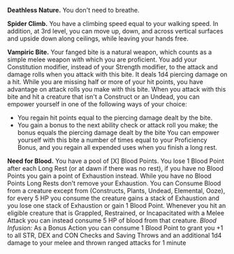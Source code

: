 **Deathless Nature.** You don't need to breathe.

**Spider Climb.** You have a climbing speed equal to your walking speed. In addition, at 3rd level, you can move up, down, and across vertical surfaces and upside down along ceilings, while leaving your hands free.

**Vampiric Bite.** Your fanged bite is a natural weapon, which counts as a simple melee weapon with which you are proficient. You add your Constitution modifier, instead of your Strength modifier, to the attack and damage rolls when you attack with this bite. It deals 1d4 piercing damage on a hit. While you are missing half or more of your hit points, you have advantage on attack rolls you make with this bite.
When you attack with this bite and hit a creature that isn't a Construct or an Undead, you can empower yourself in one of the following ways of your choice:
  - You regain hit points equal to the piercing damage dealt by the bite.
  - You gain a bonus to the next ability check or attack roll you make; the bonus equals the piercing damage dealt by the bite
You can empower yourself with this bite a number of times equal to your Proficiency Bonus, and you regain all expended uses when you finish a long rest.

**Need for Blood.** You have a pool of [X] Blood Points. You lose 1 Blood Point after each Long Rest (or at dawn if there was no rest), if you have no Blood Points you gain a point of Exhaustion instead. While you have no Blood Points Long Rests don't remove your Exhaustion. You can Consume Blood from a creature except from (Constructs, Plants, Undead, Elemental, Ooze), for every 5 HP you consume the creature gains a stack of Exhaustion and you lose one stack of Exhaustion or gain 1 Blood Point. 
Whenever you hit an eligible creature that is Grappled, Restrained, or Incapacitated with a Melee Attack you can instead consume 5 HP of blood from that creature.
*Blood Infusion:* As a Bonus Action you can consume 1 Blood Point to grant you +1 to all STR, DEX and CON Checks and Saving Throws and an additional 1d4 damage to your melee and thrown ranged attacks for 1 minute